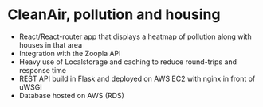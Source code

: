---
---
# CleanAir, pollution and housing

- React/React-router app that displays a heatmap of pollution along with houses in that area
- Integration with the Zoopla API
- Heavy use of Localstorage and caching to reduce round-trips and response time
- REST API build in Flask and deployed on AWS EC2 with nginx in front of uWSGI
- Database hosted on AWS (RDS)
